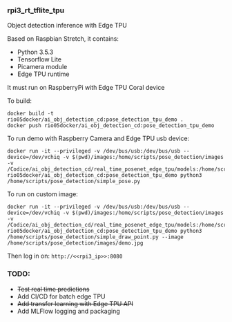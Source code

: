 ### rpi3_rt_tflite_tpu

Object detection inference with Edge TPU

Based on Raspbian Stretch, it contains:

* Python 3.5.3
* Tensorflow Lite
* Picamera module
* Edge TPU runtime

It must run on RaspberryPi with Edge TPU Coral device

To build: 

```console
docker build -t rio05docker/ai_obj_detection_cd:pose_detection_tpu_demo .
docker push rio05docker/ai_obj_detection_cd:pose_detection_tpu_demo
```

To run demo with Raspberry Camera and Edge TPU usb device:

```console
docker run -it --privileged -v /dev/bus/usb:/dev/bus/usb --device=/dev/vchiq -v $(pwd)/images:/home/scripts/pose_detection/images -v /Codice/ai_obj_detection_cd/real_time_posenet_edge_tpu/models:/home/scripts/pose_detection/models rio05docker/ai_obj_detection_cd:pose_detection_tpu_demo python3 /home/scripts/pose_detection/simple_pose.py
```

To run on custom image:
```console
docker run -it --privileged -v /dev/bus/usb:/dev/bus/usb --device=/dev/vchiq -v $(pwd)/images:/home/scripts/pose_detection/images -v /Codice/ai_obj_detection_cd/real_time_posenet_edge_tpu/models:/home/scripts/pose_detection/models rio05docker/ai_obj_detection_cd:pose_detection_tpu_demo python3 /home/scripts/pose_detection/simple_draw_point.py --image /home/scripts/pose_detection/images/demo.jpg
```

Then log in on: `http://<<rpi3_ip>>:8080`

### TODO: 
* ~~Test real time predictions~~
* Add CI/CD for batch edge TPU
* ~~Add transfer learning with Edge TPU API~~
* Add MLFlow logging and packaging
